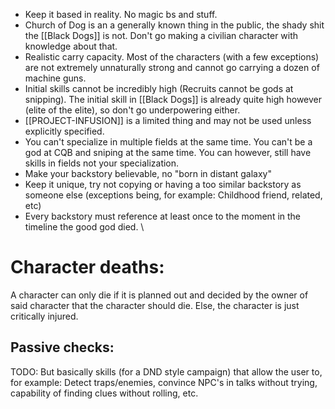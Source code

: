 - Keep it based in reality. No magic bs and stuff.
- Church of Dog is an a generally known thing in the public, the shady shit the [[Black Dogs]] is not. Don't go making a civilian character with knowledge about that.
- Realistic carry capacity. Most of the characters (with a few exceptions) are not extremely unnaturally strong and cannot go carrying a dozen of machine guns.
- Initial skills cannot be incredibly high (Recruits cannot be gods at snipping). The initial skill in [[Black Dogs]] is already quite high however (elite of the elite), so don't go underpowering either.
- [[PROJECT-INFUSION]] is a limited thing and may not be used unless explicitly specified.
- You can't specialize in multiple fields at the same time. You can't be a god at CQB and sniping at the same time. You can however, still have skills in fields not your specialization.
- Make your backstory believable, no "born in distant galaxy"
- Keep it unique, try not copying or having a too similar backstory as someone else (exceptions being, for example: Childhood friend, related, etc)
- Every backstory must reference at least once to the moment in the timeline the good god died.
  \

# Character deaths:
A character can only die if it is planned out and decided by the owner of said character that the character should die. Else, the character is just critically injured.

## Passive checks:
TODO: But basically skills (for a DND style campaign) that allow the user to, for example: Detect traps/enemies, convince NPC's in talks without trying, capability of finding clues without rolling, etc.